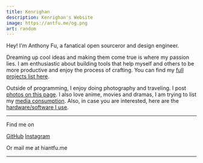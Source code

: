 ```yaml
---
title: Kenrighan
description: Kenrighan's Website
image: https://antfu.me/og.png
art: random
---
```


Hey! I'm Anthony Fu, a fanatical open sourceror and design engineer.

<!-- Working at {NuxtLabs}<br>
Creator of {Vitest} {Slidev} {VueUse} {UnoCSS} {Elk} {Type Challenges}<br>
Core team of {Vue} {Nuxt} {Vite}<br>
Maintaining {Shiki} {Twoslash} {ESLint Stylistic}
-->
Dreaming up cool ideas and making them come true is where my passion lies. I am enthusiastic about building tools that help myself and others to be more productive and enjoy the process of crafting. You can find my [full projects list here](/projects).

Outside of programming, I enjoy doing photography and traveling. I post [photos on this page](/photos). I also love anime, movies and dramas, I am trying to list my [media consumption](/media). Also, in case you are interested, here are the [hardware/software I use](/use).


<div flex-auto />

---

Find me on

<p flex="~ gap-2 wrap" class="mt--2!">
  <a href="https://github.com/yukitami" target="_blank"><span op75 i-simple-icons-github /> GitHub</a>
  <!-- <a href="https://bsky.app/profile/antfu.me" target="_blank"><span op75 i-ri-bluesky-fill /> Bluesky</a> -->
  <!-- <a href="https://www.threads.net/@antfu7" target="_blank"><span op75 i-ri-threads-line /> Threads</a> -->
  <!-- <a href="https://chat.antfu.me" target="_blank"><span op75 i-simple-icons-discord /> Discord Server</a> -->
  <!-- <a href="https://www.youtube.com/anthonyfu7" target="_blank"><span op75 i-simple-icons-youtube /> YouTube</a> -->
  <a href="https://www.instagram.com/kenrighan" target="_blank"><span op75 i-simple-icons-instagram /> Instagram</a>
  <!-- <a href="https://space.bilibili.com/668380" target="_blank"><span op75 i-simple-icons-bilibili /> 哔哩哔哩</a> -->
</p>

Or mail me at <span font-mono>hi<span i-carbon-at/>antfu.me</span>

---

<!-- <SponsorButtons /> -->
